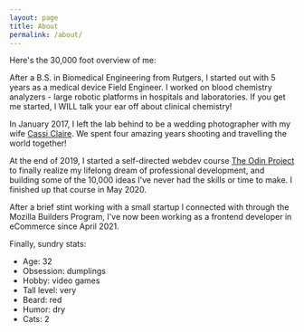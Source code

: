 ```yaml
---
layout: page
title: About
permalink: /about/
---
```


Here's the 30,000 foot overview of me:

After a B.S. in Biomedical Engineering from Rutgers, I started out with 5 years as a medical device Field Engineer. I worked on blood chemistry analyzers - large robotic platforms in hospitals and laboratories. If you get me started, I WILL talk your ear off about clinical chemistry!

In January 2017, I left the lab behind to be a wedding photographer with my wife [Cassi Claire](https://www.cassiclaire.com). We spent four amazing years shooting and travelling the world together!

At the end of 2019, I started a self-directed webdev course [The Odin Project](https://www.theodinproject.com) to finally realize my lifelong dream of professional development, and building some of the 10,000 ideas I've never had the skills or time to make. I finished up that course in May 2020.

After a brief stint working with a small startup I connected with through the Mozilla Builders Program, I've now been working as a frontend developer in eCommerce since April 2021.

Finally, sundry stats:  
- Age: 32
- Obsession: dumplings
- Hobby: video games
- Tall level: very
- Beard: red
- Humor: dry
- Cats: 2
